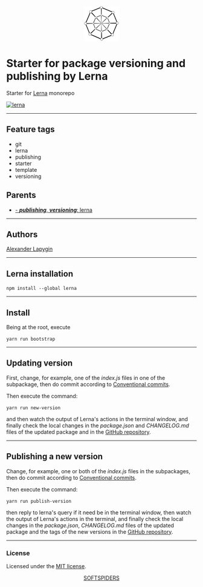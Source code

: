 <div align="center">
    <a href="https://github.com/softspiders/softspiders">
      <img src="./images/sslogo-from-github-20.png"/>
    </a>
</div>

# Starter for package versioning and publishing by Lerna

Starter for [Lerna](https://lerna.js.org/) monorepo

[![lerna](https://img.shields.io/badge/maintained%20with-lerna-cc00ff.svg)](https://lerna.js.org/)

---

## Feature tags

- git
- lerna
- publishing
- starter
- template
- versioning

## Parents

- [- ***publishing***, ***versioning***: lerna](https://github.com/softspiders/lerna)

---
## Authors

[Alexander Lapygin](https://github.com/AlexanderLapygin)

---

## Lerna installation

```
npm install --global lerna
```

---

## Install

Being at the root, execute

```
yarn run bootstrap
```

---

## Updating version

First, change, for example, one of the *index.js* files in one of the subpackage, then do commit according to
[Conventional commits](https://www.conventionalcommits.org/en/v1.0.0/).

Then execute the command:

```
yarn run new-version
```

and then watch the output of Lerna's actions in the terminal window, and finally check the local changes in the
*package.json* and *CHANGELOG.md* files of the updated package and in the [GitHub repository](https://github.com/softspiders/lerna-version-release-starter).

---

## Publishing a new version

Change, for example, one or both of the *index.js* files in the subpackages, then do commit according to
[Conventional commits](https://www.conventionalcommits.org/en/v1.0.0/).

Then execute the command:

```
yarn run publish-version
```

then reply to lerna's query if it need be in the terminal window, then watch the output of Lerna's actions in the
terminal, and finally check the local changes in the *package.json*, *CHANGELOG.md* files of the updated package and the
tags of the new versions in the [GitHub repository](https://github.com/softspiders/lerna-version-release-starter).

---

### License

Licensed under the [MIT license](./LICENSE). 

<div align="center">
    <a href="https://github.com/softspiders/softspiders">SOFTSPIDERS</a>
</div>

